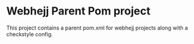 Webhejj Parent Pom project
=============

This project contains a parent pom.xml for webhejj projects along with a checkstyle config.

